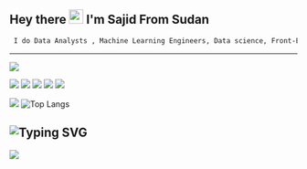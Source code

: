 
## Hey there <img src="https://media.giphy.com/media/hvRJCLFzcasrR4ia7z/giphy.gif" width="25px"/> I'm Sajid From Sudan
```zsh
 I do Data Analysts , Machine Learning Engineers, Data science, Front-End Develpment With js (React-Vue)
```
---

![](https://komarev.com/ghpvc/?username=Sajid-Bit)

![](https://img.shields.io/badge/Python-ED8B00?style=for-the-badge&logo=Python&logoColor=white)
![](https://img.shields.io/badge/JavaScript-323330?style=for-the-badge&logo=javascript&logoColor=F7DF1E)
![](https://img.shields.io/badge/Node.js-339933?style=for-the-badge&logo=nodedotjs&logoColor=white)
![](https://img.shields.io/badge/Vue-323330?style=for-the-badge&logo=vue.js&logoColor=4FC08D)
![](https://img.shields.io/badge/React-7F52FF?style=for-the-badge&logo=React&logoColor=gray)

[![](https://github-readme-stats.vercel.app/api?username=Sajid-Bit&show_icons=true&count_private=true&theme=algolia&include_all_commits=true&count_private=true)](https://github.com/Sajid-Bit)
![Top Langs](https://github-readme-stats.vercel.app/api/top-langs/?username=Sajid-Bit&layout=compact)


![Typing SVG](https://raw.githubusercontent.com/trinib/trinib/output/github-contribution-grid-snake.svg)
 ---
<img  src="https://github.com/SajidDmcq/SajidDmcq/blob/main/javascript.gif" />

